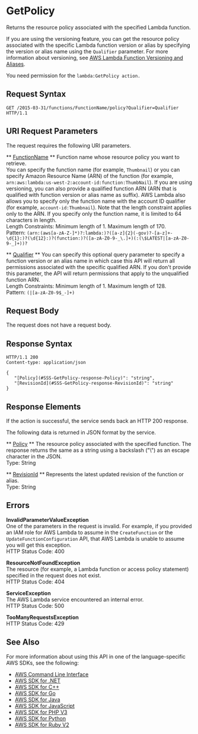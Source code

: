 # GetPolicy<a name="API_GetPolicy"></a>

Returns the resource policy associated with the specified Lambda function\.

 If you are using the versioning feature, you can get the resource policy associated with the specific Lambda function version or alias by specifying the version or alias name using the `Qualifier` parameter\. For more information about versioning, see [AWS Lambda Function Versioning and Aliases](https://docs.aws.amazon.com/lambda/latest/dg/versioning-aliases.html)\. 

You need permission for the `lambda:GetPolicy action.` 

## Request Syntax<a name="API_GetPolicy_RequestSyntax"></a>

```
GET /2015-03-31/functions/FunctionName/policy?Qualifier=Qualifier HTTP/1.1
```

## URI Request Parameters<a name="API_GetPolicy_RequestParameters"></a>

The request requires the following URI parameters\.

 ** [FunctionName](#API_GetPolicy_RequestSyntax) **   <a name="SSS-GetPolicy-request-FunctionName"></a>
Function name whose resource policy you want to retrieve\.  
 You can specify the function name \(for example, `Thumbnail`\) or you can specify Amazon Resource Name \(ARN\) of the function \(for example, `arn:aws:lambda:us-west-2:account-id:function:ThumbNail`\)\. If you are using versioning, you can also provide a qualified function ARN \(ARN that is qualified with function version or alias name as suffix\)\. AWS Lambda also allows you to specify only the function name with the account ID qualifier \(for example, `account-id:Thumbnail`\)\. Note that the length constraint applies only to the ARN\. If you specify only the function name, it is limited to 64 characters in length\.   
Length Constraints: Minimum length of 1\. Maximum length of 170\.  
Pattern: `(arn:(aws[a-zA-Z-]*)?:lambda:)?([a-z]{2}(-gov)?-[a-z]+-\d{1}:)?(\d{12}:)?(function:)?([a-zA-Z0-9-_\.]+)(:(\$LATEST|[a-zA-Z0-9-_]+))?` 

 ** [Qualifier](#API_GetPolicy_RequestSyntax) **   <a name="SSS-GetPolicy-request-Qualifier"></a>
You can specify this optional query parameter to specify a function version or an alias name in which case this API will return all permissions associated with the specific qualified ARN\. If you don't provide this parameter, the API will return permissions that apply to the unqualified function ARN\.  
Length Constraints: Minimum length of 1\. Maximum length of 128\.  
Pattern: `(|[a-zA-Z0-9$_-]+)` 

## Request Body<a name="API_GetPolicy_RequestBody"></a>

The request does not have a request body\.

## Response Syntax<a name="API_GetPolicy_ResponseSyntax"></a>

```
HTTP/1.1 200
Content-type: application/json

{
   "[Policy](#SSS-GetPolicy-response-Policy)": "string",
   "[RevisionId](#SSS-GetPolicy-response-RevisionId)": "string"
}
```

## Response Elements<a name="API_GetPolicy_ResponseElements"></a>

If the action is successful, the service sends back an HTTP 200 response\.

The following data is returned in JSON format by the service\.

 ** [Policy](#API_GetPolicy_ResponseSyntax) **   <a name="SSS-GetPolicy-response-Policy"></a>
The resource policy associated with the specified function\. The response returns the same as a string using a backslash \("\\"\) as an escape character in the JSON\.  
Type: String

 ** [RevisionId](#API_GetPolicy_ResponseSyntax) **   <a name="SSS-GetPolicy-response-RevisionId"></a>
Represents the latest updated revision of the function or alias\.  
Type: String

## Errors<a name="API_GetPolicy_Errors"></a>

 **InvalidParameterValueException**   
One of the parameters in the request is invalid\. For example, if you provided an IAM role for AWS Lambda to assume in the `CreateFunction` or the `UpdateFunctionConfiguration` API, that AWS Lambda is unable to assume you will get this exception\.  
HTTP Status Code: 400

 **ResourceNotFoundException**   
The resource \(for example, a Lambda function or access policy statement\) specified in the request does not exist\.  
HTTP Status Code: 404

 **ServiceException**   
The AWS Lambda service encountered an internal error\.  
HTTP Status Code: 500

 **TooManyRequestsException**   
HTTP Status Code: 429

## See Also<a name="API_GetPolicy_SeeAlso"></a>

For more information about using this API in one of the language\-specific AWS SDKs, see the following:
+  [AWS Command Line Interface](https://docs.aws.amazon.com/goto/aws-cli/lambda-2015-03-31/GetPolicy) 
+  [AWS SDK for \.NET](https://docs.aws.amazon.com/goto/DotNetSDKV3/lambda-2015-03-31/GetPolicy) 
+  [AWS SDK for C\+\+](https://docs.aws.amazon.com/goto/SdkForCpp/lambda-2015-03-31/GetPolicy) 
+  [AWS SDK for Go](https://docs.aws.amazon.com/goto/SdkForGoV1/lambda-2015-03-31/GetPolicy) 
+  [AWS SDK for Java](https://docs.aws.amazon.com/goto/SdkForJava/lambda-2015-03-31/GetPolicy) 
+  [AWS SDK for JavaScript](https://docs.aws.amazon.com/goto/AWSJavaScriptSDK/lambda-2015-03-31/GetPolicy) 
+  [AWS SDK for PHP V3](https://docs.aws.amazon.com/goto/SdkForPHPV3/lambda-2015-03-31/GetPolicy) 
+  [AWS SDK for Python](https://docs.aws.amazon.com/goto/boto3/lambda-2015-03-31/GetPolicy) 
+  [AWS SDK for Ruby V2](https://docs.aws.amazon.com/goto/SdkForRubyV2/lambda-2015-03-31/GetPolicy) 